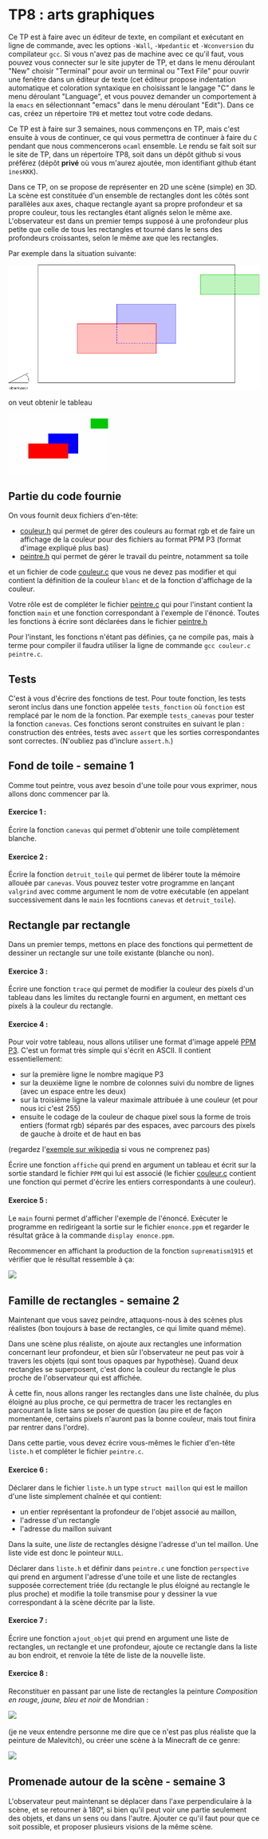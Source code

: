# TP8 : arts graphiques

Ce TP est à faire avec un éditeur de texte, en compilant et exécutant
en ligne de commande, avec les options `-Wall`, `-Wpedantic` et
`-Wconversion` du compilateur `gcc`. Si vous n'avez pas de machine avec ce qu'il
faut, vous pouvez vous connecter sur le site jupyter de TP, et dans le
menu déroulant "New" choisir "Terminal" pour avoir un terminal ou
"Text File" pour ouvrir une fenêtre dans un éditeur de texte (cet
éditeur propose indentation automatique et coloration syntaxique en
choisissant le langage "C" dans le menu déroulant "Language", et vous
pouvez demander un comportement à la `emacs` en sélectionnant "emacs"
dans le menu déroulant "Edit"). Dans
ce cas, créez un répertoire `TP8` et mettez tout votre code dedans.

Ce TP est à faire sur 3 semaines, nous commençons en TP, mais c'est
ensuite à vous de continuer, ce qui vous permettra de continuer à
faire du `C` pendant que nous commencerons `ocaml` ensemble. Le rendu
se fait soit sur le site de TP, dans un répertoire TP8, soit dans un
dépôt github si vous préférez (dépôt **privé** où vous m'aurez
ajoutée, mon identifiant github étant `inesKKK`).

Dans ce TP, on se propose de représenter en 2D une scène (simple) en
3D. La scène est constituée d'un ensemble de rectangles dont les côtés
sont parallèles aux axes, chaque rectangle ayant sa propre profondeur
et sa propre couleur, tous les rectangles étant alignés selon le même
axe. L'observateur est dans un premier temps supposé à une profondeur
plus petite que celle de tous les rectangles et tourné dans le sens
des profondeurs croissantes, selon le même axe que les rectangles.

Par exemple dans la situation suivante:

![](observateur.png)

on veut obtenir le tableau

![](perspective.png)

## Partie du code fournie

On vous fournit deux fichiers d'en-tête:

* [couleur.h](couleur.h) qui permet de gérer des couleurs au format
  rgb et de faire un affichage de la couleur pour des fichiers au
  format PPM P3 (format d'image expliqué plus bas)
* [peintre.h](peintre.h) qui permet de gérer le travail du peintre,
  notamment sa toile

et un fichier de code [couleur.c](couleur.c) que vous ne devez pas
modifier et qui contient la définition de la couleur `blanc` et de la
fonction d'affichage de la couleur.

Votre rôle est de compléter le fichier [peintre.c](peintre.c) qui pour
l'instant contient la fonction `main` et une fonction correspondant à
l'exemple de l'énoncé. Toutes les fonctions à écrire sont déclarées
dans le fichier [peintre.h](peintre.h)

Pour l'instant, les fonctions n'étant pas définies, ça ne compile pas,
mais à terme pour compiler il faudra utiliser la ligne de commande
`gcc couleur.c peintre.c`.

## Tests

C'est à vous d'écrire des fonctions de test. Pour toute fonction, les
tests seront inclus dans une fonction appelée `tests_fonction` où
`fonction` est remplacé par le nom de la fonction. Par exemple
`tests_canevas` pour tester la fonction `canevas`. Ces fonctions
seront construites en suivant le plan : construction des entrées, tests
avec `assert` que les sorties correspondantes sont
correctes. (N'oubliez pas d'inclure `assert.h`.)

## Fond de toile - semaine 1
Comme tout peintre, vous avez besoin d'une toile pour vous exprimer,
nous allons donc commencer par là.

#### Exercice 1 :
Écrire la fonction `canevas` qui permet d'obtenir une toile
complètement blanche.

#### Exercice 2 :
Écrire la fonction `detruit_toile` qui permet de libérer toute la
mémoire allouée par `canevas`. Vous pouvez tester votre programme en
lançant `valgrind` avec comme argument le nom de votre exécutable (en
appelant successivement dans le `main` les focntions `canevas` et
`detruit_toile`).

## Rectangle par rectangle
Dans un premier temps, mettons en place des fonctions qui permettent
de dessiner un rectangle sur une toile existante (blanche ou non).

#### Exercice 3 :
Écrire une fonction `trace` qui permet de modifier la couleur des
pixels d'un tableau dans les limites du rectangle fourni en argument,
en mettant ces pixels à la couleur du rectangle.

#### Exercice 4 :
Pour voir votre tableau, nous allons utiliser une format d'image
appelé [PPM
P3](https://fr.wikipedia.org/wiki/Portable_pixmap#Fichier_ASCII_3). C'est
un format très simple qui s'écrit en ASCII. Il contient
essentiellement:

* sur la première ligne le nombre magique P3
* sur la deuxième ligne le nombre de colonnes suivi du nombre de
  lignes (avec un espace entre les deux)
* sur la troisième ligne la valeur maximale attribuée à une couleur
  (et pour nous ici c'est 255)
* ensuite le codage de la couleur de chaque pixel sous la forme de
  trois entiers (format rgb) séparés par des espaces, avec parcours
  des pixels de gauche à droite et de haut en bas
  
(regardez l'[exemple sur
  wikipedia](https://fr.wikipedia.org/wiki/Portable_pixmap#Fichier_ASCII_3)
  si vous ne comprenez pas)

Écrire une fonction `affiche` qui prend en argument un tableau et
écrit sur la sortie standard le fichier `PPM` qui lui est associé (le
fichier [couleur.c](couleur.c) contient une fonction qui permet
d'écrire les entiers correspondants à une couleur).

#### Exercice 5 :
Le `main` fourni permet d'afficher l'exemple de l'énoncé. Exécuter
le programme en redirigeant la sortie sur le fichier `enonce.ppm` et
regarder le résultat grâce à la commande `display enonce.ppm`.

Recommencer en affichant la production de la fonction
`suprematism1915` et vérifier que le résultat ressemble à ça:

![](https://uploads4.wikiart.org/images/kazimir-malevich/suprematism-1915.jpg!Large.jpg)

## Famille de rectangles - semaine 2

Maintenant que vous savez peindre, attaquons-nous à des scènes plus
réalistes (bon toujours à base de rectangles, ce qui limite quand
même).

Dans une scène plus réaliste, on ajoute aux rectangles une information
concernant leur profondeur, et bien sûr l'observateur ne peut pas voir
à travers les objets (qui sont tous opaques par hypothèse). Quand deux
rectangles se superposent, c'est donc la couleur du rectangle le plus
proche de l'observateur qui est affichée.

À cette fin, nous allons ranger les rectangles dans une liste chaînée,
du plus éloigné au plus proche, ce qui permettra de tracer les
rectangles en parcourant la liste sans se poser de question (au pire
et de façon momentanée, certains pixels n'auront pas la bonne couleur,
mais tout finira par rentrer dans l'ordre).

Dans cette partie, vous devez écrire vous-mêmes le fichier d'en-tête
`liste.h` et compléter le fichier `peintre.c`.

#### Exercice 6 :
Déclarer dans le fichier `liste.h` un type `struct maillon` qui est le
maillon d'une liste simplement chaînée et qui contient:

* un entier représentant la profondeur de l'objet associé au maillon,
* l'adresse d'un rectangle
* l'adresse du maillon suivant

Dans la suite, une _liste_ de rectangles désigne l'adresse d'un tel
maillon. Une liste vide est donc le pointeur `NULL`.

Déclarer dans `liste.h` et définir dans `peintre.c` une fonction
`perspective` qui prend en argument l'adresse d'une toile et une liste
de rectangles supposée correctement triée (du rectangle le plus
éloigné au rectangle le plus proche) et modifie la toile transmise
pour y dessiner la vue correspondant à la scène décrite par la liste.

#### Exercice 7 :
Écrire une fonction `ajout_objet` qui prend en argument une liste de
rectangles, un rectangle et une profondeur, ajoute ce rectangle dans
la liste au bon endroit, et renvoie la tête de liste de la nouvelle
liste.

#### Exercice 8 :
Reconstituer en passant par une liste de rectangles la peinture
_Composition en rouge, jaune, bleu et noir_ de Mondrian :

![](https://upload.wikimedia.org/wikipedia/commons/7/76/Piet_Mondriaan%2C_1921_-_Composition_en_rouge%2C_jaune%2C_bleu_et_noir.jpg)

(je ne veux entendre personne me dire que ce n'est pas
plus réaliste que la peinture de Malevitch), ou créer une scène à la
Minecraft de ce genre:

![](https://www.artranked.com/images/58/58db24f86e12b5fa51f350ef0590f53c.jpeg)

## Promenade autour de la scène - semaine 3

L'observateur peut maintenant se déplacer dans l'axe perpendiculaire à
la scène, et se retourner à 180°, si bien qu'il peut voir une partie
seulement des objets, et dans un sens ou dans l'autre. Ajouter ce
qu'il faut pour que ce soit possible, et proposer plusieurs visions de
la même scène.
